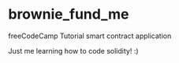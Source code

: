 # brownie_fund_me
freeCodeCamp Tutorial smart contract application


Just me learning how to code solidity! :)
